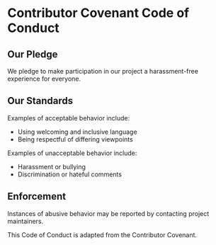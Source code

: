 # Contributor Covenant Code of Conduct

## Our Pledge
We pledge to make participation in our project a harassment-free experience for everyone.

## Our Standards
Examples of acceptable behavior include:
- Using welcoming and inclusive language
- Being respectful of differing viewpoints

Examples of unacceptable behavior include:
- Harassment or bullying
- Discrimination or hateful comments

## Enforcement
Instances of abusive behavior may be reported by contacting project maintainers.

This Code of Conduct is adapted from the Contributor Covenant.

